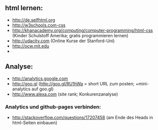 ## html lernen:
 * http://de.selfhtml.org
 * http://w3schools.com-css
 * http://khanacademy.org/computing/computer-programming/html-css (Kinder Schulstoff Amerika; gratis programmieren lernen)
 * http://udacity.com (Online Kurse der Stanford-Uni)
 * http://ocw.mit.edu
 * 
 
## Analyse:
 * http://analytics.google.com 
 * http://goo.gl (http://goo.gl/RU1hWa = short URL zum posten; +mini-analytics auf goo.gl)
 * http://www.alexa.com (site rank; Konkurenzanalyse)
 
### Analytics und github-pages verbinden:
 * http://stackoverflow.com/questions/17207458 (am Ende des Heads in html-Seiten einbauen)
